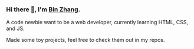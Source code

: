 ### Hi there 👋, I'm [Bin Zhang](https://github.com/Alicebond).

A code newbie want to be a web developer, currently learning HTML, CSS, and JS.

Made some toy projects, feel free to check them out in my repos.
